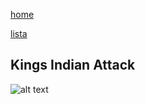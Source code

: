 [home](/zaliczeniowe1awww/)

[lista](/zaliczeniowe1awww/lista/)

## Kings Indian Attack

![alt text](https://www.thechesswebsite.com/wp-content/uploads/2014/05/kings-indian-attack-featured1.jpg "Kings Indian Attack")
